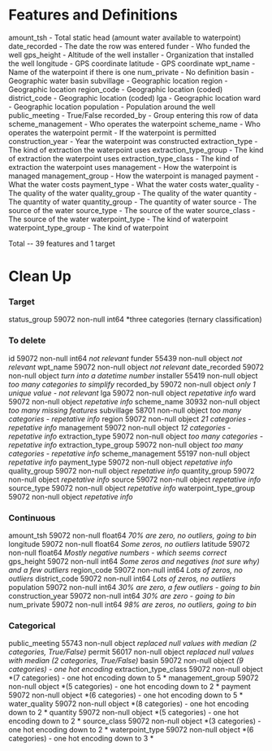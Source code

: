 # Features and Definitions

amount_tsh - Total static head (amount water available to waterpoint)
date_recorded - The date the row was entered
funder - Who funded the well
gps_height - Altitude of the well
installer - Organization that installed the well
longitude - GPS coordinate
latitude - GPS coordinate
wpt_name - Name of the waterpoint if there is one
num_private - No definition
basin - Geographic water basin
subvillage - Geographic location
region - Geographic location
region_code - Geographic location (coded)
district_code - Geographic location (coded)
lga - Geographic location
ward - Geographic location
population - Population around the well
public_meeting - True/False
recorded_by - Group entering this row of data
scheme_management - Who operates the waterpoint
scheme_name - Who operates the waterpoint
permit - If the waterpoint is permitted
construction_year - Year the waterpoint was constructed
extraction_type - The kind of extraction the waterpoint uses
extraction_type_group - The kind of extraction the waterpoint uses
extraction_type_class - The kind of extraction the waterpoint uses
management - How the waterpoint is managed
management_group - How the waterpoint is managed
payment - What the water costs
payment_type - What the water costs
water_quality - The quality of the water
quality_group - The quality of the water
quantity - The quantity of water
quantity_group - The quantity of water
source - The source of the water
source_type - The source of the water
source_class - The source of the water
waterpoint_type - The kind of waterpoint
waterpoint_type_group - The kind of waterpoint

Total -- 39 features and 1 target


# Clean Up

### Target 
status_group             59072 non-null int64     *three categories (ternary classification) 

### To delete
id                       59072 non-null int64     *not relevant*
funder                   55439 non-null object    *not relevant*
wpt_name                 59072 non-null object    *not relevant*
date_recorded            59072 non-null object    *turn into a datetime number*
installer                55419 non-null object    *too many categories to simplify*
recorded_by              59072 non-null object    *only 1 unique value - not relevant*
lga                      59072 non-null object    *repetative info*
ward                     59072 non-null object    *repetative info*
scheme_name              30932 non-null object    *too many missing features*
subvillage               58701 non-null object    *too many categories - repetative info*
region                   59072 non-null object    *21 categories - repetative info*
management               59072 non-null object    *12 categories - repetative info*
extraction_type          59072 non-null object    *too many categories - repetative info*
extraction_type_group    59072 non-null object    *too many categories - repetative info*
scheme_management        55197 non-null object    *repetative info*
payment_type             59072 non-null object    *repetative info*
quality_group            59072 non-null object    *repetative info*
quantity_group           59072 non-null object    *repetative info*
source                   59072 non-null object    *repetative info*
source_type              59072 non-null object    *repetative info*
waterpoint_type_group    59072 non-null object    *repetative info*


### Continuous
amount_tsh               59072 non-null float64    *70% are zero, no outliers, going to bin*
longitude                59072 non-null float64    *Some zeros, no outliers*
latitude                 59072 non-null float64    *Mostly negative numbers - which seems correct*
gps_height               59072 non-null int64      *Some zeros and negatives (not sure why) and a few outliers*
region_code              59072 non-null int64      *Lots of zeros, no outliers*
district_code            59072 non-null int64      *Lots of zeros, no outliers*
population               59072 non-null int64      *30% are zero, a few outliers - going to bin*
construction_year        59072 non-null int64      *30% are zero - going to bin*
num_private              59072 non-null int64      *98% are zeros, no outliers, going to bin*

       
### Categorical
public_meeting           55743 non-null object     *replaced null values with median (2 categories, True/False)*
permit                   56017 non-null object     *replaced null values with median (2 categories, True/False)*
basin                    59072 non-null object     *(9 categories) - one hot encoding*
extraction_type_class    59072 non-null object     *(7 categories) - one hot encoding down to 5 *
management_group         59072 non-null object     *(5 categories) - one hot encoding down to 2 *
payment                  59072 non-null object     *(6 categories) - one hot encoding down to 5 *
water_quality            59072 non-null object     *(8 categories) - one hot encoding down to 2 *
quantity                 59072 non-null object     *(5 categories) - one hot encoding down to 2 *
source_class             59072 non-null object     *(3 categories) - one hot encoding down to 2 *
waterpoint_type          59072 non-null object     *(6 categories) - one hot encoding down to 3 *





